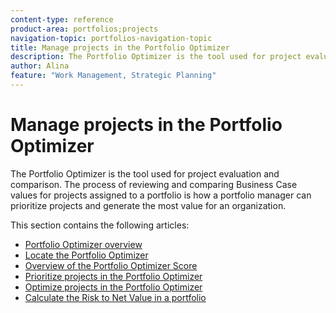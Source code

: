 ```yaml
---
content-type: reference
product-area: portfolios;projects
navigation-topic: portfolios-navigation-topic
title: Manage projects in the Portfolio Optimizer
description: The Portfolio Optimizer is the tool used for project evaluation and comparison. The process of reviewing and comparing Business Case values for projects assigned to a portfolio is how a portfolio manager can prioritize projects and generate the most value for an organization.
author: Alina
feature: "Work Management, Strategic Planning"
---
```


# Manage projects in the Portfolio Optimizer

The Portfolio Optimizer is the tool used for project evaluation and comparison. The process of reviewing and comparing Business Case values for projects assigned to a portfolio is how a portfolio manager can prioritize projects and generate the most value for an organization.

This section contains the following articles:

* [Portfolio Optimizer overview](../../../manage-work/portfolios/portfolio-optimizer/portfolio-optimizer-overview.md) 
* [Locate the Portfolio Optimizer](../../../manage-work/portfolios/portfolio-optimizer/locate-portfolio-optimizer.md) 
* [Overview of the Portfolio Optimizer Score](../../../manage-work/portfolios/portfolio-optimizer/portfolio-optimizer-score.md) 
* [Prioritize projects in the Portfolio Optimizer](../../../manage-work/portfolios/portfolio-optimizer/prioritize-projects-in-portfolio-optimizer.md) 
* [Optimize projects in the Portfolio Optimizer](../../../manage-work/portfolios/portfolio-optimizer/optimize-projects-in-portfolio-optimizer.md) 
* [Calculate the Risk to Net Value in a portfolio](../../../manage-work/portfolios/portfolio-optimizer/calculate-risk-to-net-value-in-portfolio.md)


